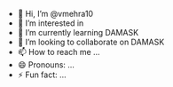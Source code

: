 - 👋 Hi, I’m @vmehra10
- 👀 I’m interested in 
- 🌱 I’m currently learning DAMASK
- 💞️ I’m looking to collaborate on DAMASK
- 📫 How to reach me ...
- 😄 Pronouns: ...
- ⚡ Fun fact: ...

<!---
vmehra10/vmehra10 is a ✨ special ✨ repository because its `README.md` (this file) appears on your GitHub profile.
You can click the Preview link to take a look at your changes.
--->
